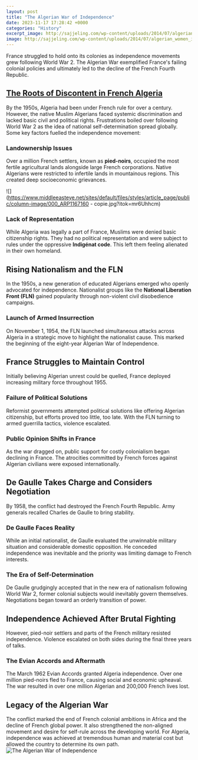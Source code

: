 ```yaml
---
layout: post
title: "The Algerian War of Independence"
date: 2023-11-17 17:28:42 +0000
categories: "History"
excerpt_image: http://sajjeling.com/wp-content/uploads/2014/07/algerian_women_in_the_algerian_war_of_independence.jpg
image: http://sajjeling.com/wp-content/uploads/2014/07/algerian_women_in_the_algerian_war_of_independence.jpg
---
```


France struggled to hold onto its colonies as independence movements grew following World War 2. The Algerian War exemplified France's failing colonial policies and ultimately led to the decline of the French Fourth Republic.
## [The Roots of Discontent in French Algeria](https://texaspost.github.io/assets/pdf/reverse-engineering.pdf)
By the 1950s, Algeria had been under French rule for over a century. However, the native Muslim Algerians faced systemic discrimination and lacked basic civil and political rights. Frustrations boiled over following World War 2 as the idea of national self-determination spread globally. Some key factors fuelled the independence movement:
### Landownership Issues 
Over a million French settlers, known as **pied-noirs**, occupied the most fertile agricultural lands alongside large French corporations. Native Algerians were restricted to infertile lands in mountainous regions. This created deep socioeconomic grievances.

![](https://www.middleeasteye.net/sites/default/files/styles/article_page/public/column-image/000_ARP1167160 - copie.jpg?itok=mr6Uhhcm)
### Lack of Representation
While Algeria was legally a part of France, Muslims were denied basic citizenship rights. They had no political representation and were subject to rules under the oppressive **Indigénat code**. This left them feeling alienated in their own homeland.
## Rising Nationalism and the FLN
In the 1950s, a new generation of educated Algerians emerged who openly advocated for independence. Nationalist groups like the **National Liberation Front (FLN)** gained popularity through non-violent civil disobedience campaigns. 
### Launch of Armed Insurrection 
On November 1, 1954, the FLN launched simultaneous attacks across Algeria in a strategic move to highlight the nationalist cause. This marked the beginning of the eight-year Algerian War of Independence.
## France Struggles to Maintain Control
Initially believing Algerian unrest could be quelled, France deployed increasing military force throughout 1955. 
### Failure of Political Solutions
Reformist governments attempted political solutions like offering Algerian citizenship, but efforts proved too little, too late. With the FLN turning to armed guerrilla tactics, violence escalated. 
### Public Opinion Shifts in France
As the war dragged on, public support for costly colonialism began declining in France. The atrocities committed by French forces against Algerian civilians were exposed internationally. 
## De Gaulle Takes Charge and Considers Negotiation
By 1958, the conflict had destroyed the French Fourth Republic. Army generals recalled Charles de Gaulle to bring stability.
### De Gaulle Faces Reality 
While an initial nationalist, de Gaulle evaluated the unwinnable military situation and considerable domestic opposition. He conceded independence was inevitable and the priority was limiting damage to French interests.
### The Era of Self-Determination
De Gaulle grudgingly accepted that in the new era of nationalism following World War 2, former colonial subjects would inevitably govern themselves. Negotiations began toward an orderly transition of power.
## Independence Achieved After Brutal Fighting  
However, pied-noir settlers and parts of the French military resisted independence. Violence escalated on both sides during the final three years of talks. 
### The Evian Accords and Aftermath
The March 1962 Evian Accords granted Algeria independence. Over one million pied-noirs fled to France, causing social and economic upheaval. The war resulted in over one million Algerian and 200,000 French lives lost.
## Legacy of the Algerian War
The conflict marked the end of French colonial ambitions in Africa and the decline of French global power. It also strengthened the non-aligned movement and desire for self-rule across the developing world. For Algeria, independence was achieved at tremendous human and material cost but allowed the country to determine its own path.
![The Algerian War of Independence](http://sajjeling.com/wp-content/uploads/2014/07/algerian_women_in_the_algerian_war_of_independence.jpg)